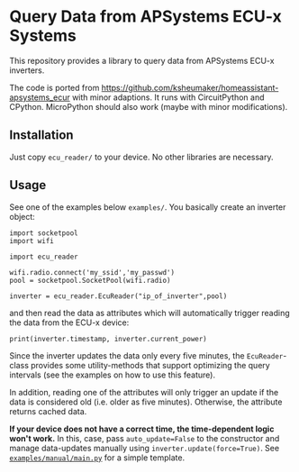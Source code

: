 Query Data from APSystems ECU-x Systems
=======================================

This repository provides a library to query data from APSystems ECU-x
inverters.

The code is ported from
<https://github.com/ksheumaker/homeassistant-apsystems_ecur> with
minor adaptions. It runs with CircuitPython and CPython. MicroPython
should also work (maybe with minor modifications).


Installation
------------

Just copy `ecu_reader/` to your device. No other libraries are necessary.


Usage
-----

See one of the examples below `examples/`. You basically create an
inverter object:

    import socketpool
    import wifi
    
    import ecu_reader
    
    wifi.radio.connect('my_ssid','my_passwd')
    pool = socketpool.SocketPool(wifi.radio)
    
    inverter = ecu_reader.EcuReader("ip_of_inverter",pool)

and then read the data as attributes which will automatically trigger
reading the data from the ECU-x device:

    print(inverter.timestamp, inverter.current_power)

Since the inverter updates the data only every five minutes, the
`EcuReader`-class provides some utility-methods that support
optimizing the query intervals (see the examples on how to use this
feature).

In addition, reading one of the attributes will only trigger an update
if the data is considered old (i.e. older as five minutes). Otherwise,
the attribute returns cached data.

**If your device does not have a correct time, the time-dependent
logic won't work.** In this, case, pass `auto_update=False` to the
constructor and manage data-updates manually using
`inverter.update(force=True)`. See
[`examples/manual/main.py`](examples/manual/main.py) for a simple
template.
